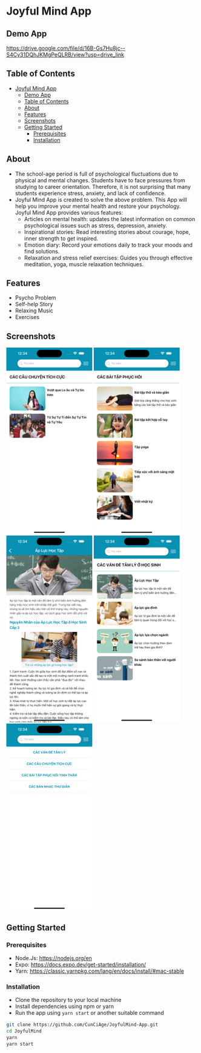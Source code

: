 # Joyful Mind App

## Demo App

https://drive.google.com/file/d/16B-Gs7Hu8jc--S4Cy31DQhJKMgPeQLRB/view?usp=drive_link

## Table of Contents

- [Joyful Mind App](#joyful-mind-app)
  - [Demo App](#demo-app)
  - [Table of Contents](#table-of-contents)
  - [About](#about)
  - [Features](#features)
  - [Screenshots](#screenshots)
  - [Getting Started](#getting-started)
    - [Prerequisites](#prerequisites)
    - [Installation](#installation)

## About
- The school-age period is full of psychological fluctuations due to physical and mental changes. Students have to face pressures from studying to career orientation. Therefore, it is not surprising that many students experience stress, anxiety, and lack of confidence.
- Joyful Mind App is created to solve the above problem. This App will help you improve your mental health and restore your psychology. Joyful Mind App provides various features:
  - Articles on mental health: updates the latest information on common psychological issues such as stress, depression, anxiety.
  - Inspirational stories: Read interesting stories about courage, hope, inner strength to get inspired.
  - Emotion diary: Record your emotions daily to track your moods and find solutions.
  - Relaxation and stress relief exercises: Guides you through effective meditation, yoga, muscle relaxation techniques.

## Features

-   Psycho Problem
-   Self-help Story
-   Relaxing Music
-   Exercises

## Screenshots

<p float='left'>
<img src="images/preview1.png" width="45%" alt='screen1'>
<img src="images/preview2.png" width="45%" alt='screen1'>
<img src="images/preview3.png" width="45%" alt='screen1'>
<img src="images/preview4.png" width="45%" alt='screen1'>
<img src="images/preview5.png" width="45%" alt='screen1'>

</p>

## Getting Started

### Prerequisites

-   Node.Js: https://nodejs.org/en
-   Expo: https://docs.expo.dev/get-started/installation/
-   Yarn: https://classic.yarnpkg.com/lang/en/docs/install/#mac-stable

### Installation

-   Clone the repository to your local machine
-   Install dependencies using npm or yarn
-   Run the app using `yarn start` or another suitable command

```bash
git clone https://github.com/CunCiAge/JoyfulMind-App.git
cd JoyfulMind
yarn
yarn start
```
